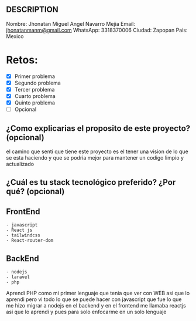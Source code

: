 ## DESCRIPTION

Nombre: Jhonatan Miguel Angel Navarro Mejia
Email: jhonatanmanm@gmail.com
WhatsApp: 3318370006
Ciudad: Zapopan
Pais: Mexico

# Retos:

- [x] Primer problema
- [x] Segundo problema
- [x] Tercer problema
- [x] Cuarto problema
- [x] Quinto problema
- [ ] Opcional

## ¿Como explicarias el proposito de este proyecto? (opcional)

el camino que senti que tiene este proyecto es el tener una vision de lo que se esta haciendo y que se podria mejor
para mantener un codigo limpio y actualizado

## ¿Cuál es tu stack tecnológico preferido? ¿Por qué? (opcional)

## FrontEnd

    - javascript
    - React js
    - tailwindcss
    - React-router-dom

## BackEnd

    - nodejs
    - laravel
    - php

Aprendi PHP como mi primer lenguaje que tenia que ver con WEB asi que lo aprendi pero vi todo lo que se puede hacer con
javascript que fue lo que me hizo migrar a nodejs en el backend y en el frontend me llamaba reactjs asi que lo aprendi y pues para solo enfocarme en un solo lenguaje
